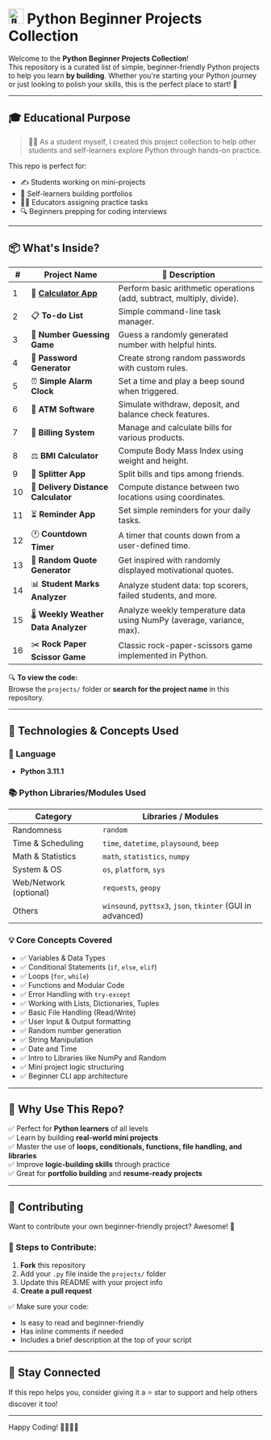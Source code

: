 <h1 style="margin-top: 15px;">
  <img src="https://upload.wikimedia.org/wikipedia/commons/c/c3/Python-logo-notext.svg" width="30" alt="🐍" style="margin-top: -6px;"> Python Beginner Projects Collection
</h1>

Welcome to the **Python Beginner Projects Collection**!  
This repository is a curated list of simple, beginner-friendly Python projects to help you learn **by building**. Whether you're starting your Python journey or just looking to polish your skills, this is the perfect place to start! 🚀

---

## 🎓 Educational Purpose

> 🧑‍🎓 As a student myself, I created this project collection to help other students and self-learners explore Python through hands-on practice.

This repo is perfect for:
- ✍️ Students working on mini-projects
- 🧠 Self-learners building portfolios
- 👨‍🏫 Educators assigning practice tasks
- 🔍 Beginners prepping for coding interviews

---

## 📦 What's Inside?

| #  | Project Name                    | 📝 Description |
|----|--------------------------------|----------------|
| 1  | 🧮 [**Calculator App**](01-Calculator-App.py)             | Perform basic arithmetic operations (add, subtract, multiply, divide). |
| 2  | 📋 **To-do List**                 | Simple command-line task manager. |
| 3  | 🎯 **Number Guessing Game**       | Guess a randomly generated number with helpful hints. |
| 4  | 🔐 **Password Generator**         | Create strong random passwords with custom rules. |
| 5  | ⏰ **Simple Alarm Clock**         | Set a time and play a beep sound when triggered. |
| 6  | 🏧 **ATM Software**               | Simulate withdraw, deposit, and balance check features. |
| 7  | 🧾 **Billing System**             | Manage and calculate bills for various products. |
| 8  | ⚖️ **BMI Calculator**             | Compute Body Mass Index using weight and height. |
| 9  | 💸 **Splitter App**               | Split bills and tips among friends. |
| 10 | 🚚 **Delivery Distance Calculator** | Compute distance between two locations using coordinates. |
| 11 | ⏳ **Reminder App**               | Set simple reminders for your daily tasks. |
| 12 | 🕐 **Countdown Timer**            | A timer that counts down from a user-defined time. |
| 13 | 💬 **Random Quote Generator**     | Get inspired with randomly displayed motivational quotes. |
| 14 | 📊 **Student Marks Analyzer**     | Analyze student data: top scorers, failed students, and more. |
| 15 | 🌡️ **Weekly Weather Data Analyzer** | Analyze weekly temperature data using NumPy (average, variance, max). |
| 16 | ✂️ **Rock Paper Scissor Game**     | Classic rock-paper-scissors game implemented in Python. |

🔍 **To view the code:**  
Browse the `projects/` folder or **search for the project name** in this repository.

---

## 🔧 Technologies & Concepts Used

### 🐍 Language
- **Python 3.11.1**

### 📚 Python Libraries/Modules Used
| Category | Libraries / Modules |
|---------|---------------------|
| Randomness | `random` |
| Time & Scheduling | `time`, `datetime`, `playsound`, `beep` |
| Math & Statistics | `math`, `statistics`, `numpy` |
| System & OS | `os`, `platform`, `sys` |
| Web/Network (optional) | `requests`, `geopy` |
| Others | `winsound`, `pyttsx3`, `json`, `tkinter` (GUI in advanced) |

### 💡 Core Concepts Covered
- ✅ Variables & Data Types
- ✅ Conditional Statements (`if`, `else`, `elif`)
- ✅ Loops (`for`, `while`)
- ✅ Functions and Modular Code
- ✅ Error Handling with `try-except`
- ✅ Working with Lists, Dictionaries, Tuples
- ✅ Basic File Handling (Read/Write)
- ✅ User Input & Output formatting
- ✅ Random number generation
- ✅ String Manipulation
- ✅ Date and Time
- ✅ Intro to Libraries like NumPy and Random
- ✅ Mini project logic structuring
- ✅ Beginner CLI app architecture

---

## 🧠 Why Use This Repo?

✅ Perfect for **Python learners** of all levels  
✅ Learn by building **real-world mini projects**  
✅ Master the use of **loops, conditionals, functions, file handling, and libraries**  
✅ Improve **logic-building skills** through practice  
✅ Great for **portfolio building** and **resume-ready projects**

---

## 🤝 Contributing

Want to contribute your own beginner-friendly project? Awesome! 🎉

### 📌 Steps to Contribute:
1. **Fork** this repository  
2. Add your `.py` file inside the `projects/` folder  
3. Update this README with your project info  
4. **Create a pull request**

✅ Make sure your code:
- Is easy to read and beginner-friendly  
- Has inline comments if needed  
- Includes a brief description at the top of your script

---

## 🌟 Stay Connected

If this repo helps you, consider giving it a ⭐ star to support and help others discover it too!

---

Happy Coding! 👨‍💻👩‍💻
